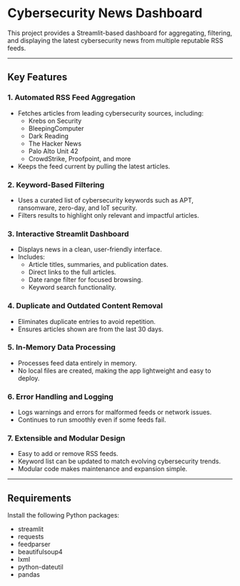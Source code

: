 # Cybersecurity News Dashboard

This project provides a Streamlit-based dashboard for aggregating, filtering, and displaying the latest cybersecurity news from multiple reputable RSS feeds.  

---

## Key Features

### 1. Automated RSS Feed Aggregation
- Fetches articles from leading cybersecurity sources, including:
  - Krebs on Security
  - BleepingComputer
  - Dark Reading
  - The Hacker News
  - Palo Alto Unit 42
  - CrowdStrike, Proofpoint, and more
- Keeps the feed current by pulling the latest articles.

### 2. Keyword-Based Filtering
- Uses a curated list of cybersecurity keywords such as APT, ransomware, zero-day, and IoT security.
- Filters results to highlight only relevant and impactful articles.

### 3. Interactive Streamlit Dashboard
- Displays news in a clean, user-friendly interface.
- Includes:
  - Article titles, summaries, and publication dates.
  - Direct links to the full articles.
  - Date range filter for focused browsing.
  - Keyword search functionality.

### 4. Duplicate and Outdated Content Removal
- Eliminates duplicate entries to avoid repetition.
- Ensures articles shown are from the last 30 days.

### 5. In-Memory Data Processing
- Processes feed data entirely in memory.
- No local files are created, making the app lightweight and easy to deploy.

### 6. Error Handling and Logging
- Logs warnings and errors for malformed feeds or network issues.
- Continues to run smoothly even if some feeds fail.

### 7. Extensible and Modular Design
- Easy to add or remove RSS feeds.
- Keyword list can be updated to match evolving cybersecurity trends.
- Modular code makes maintenance and expansion simple.

---

## Requirements

Install the following Python packages:

- streamlit
- requests
- feedparser
- beautifulsoup4
- lxml
- python-dateutil
- pandas
